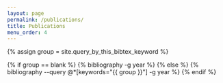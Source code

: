 ```yaml
---
layout: page
permalink: /publications/
title: Publications
menu_order: 4
---
```


{% assign group = site.query_by_this_bibtex_keyword %}

<div class='publications'>
{% if group == blank %}
    {% bibliography -g year %}
{% else %}
    {% bibliography --query @*[keywords="{{ group }}"] -g year %}
{% endif %}
</div>
